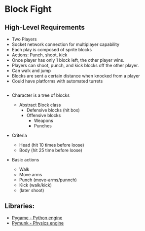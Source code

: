 # Block Fight

## High-Level Requirements

- Two Players
- Socket network connection for multiplayer capability
- Each play is composed of sprite blocks
- Actions: Punch, shoot, kick
- Once player has only 1 block left, the other player wins.
- Players can shoot, punch, and kick blocks off the other player.
- Can walk and jump
- Blocks are sent a certain distance when knocked from a player
- Could have platforms with automated turrets


##

- Character is a tree of blocks

    - Abstract Block class
        - Defensive blocks (hit box)
        - Offensive blocks
            - Weapons
            - Punches

- Criteria
    - Head (hit 10 times before loose)
    - Body (hit 25 time before loose)

- Basic actions
    - Walk
    - Move arms
    - Punch (move-arms/punnch)
    - Kick (walk/kick)
    - (later shoot)

## Libraries:

* [Pygame - Python engine](https://www.pygame.org/news)
* [Pymunk - Physics engine](http://www.pymunk.org/en/latest/)
